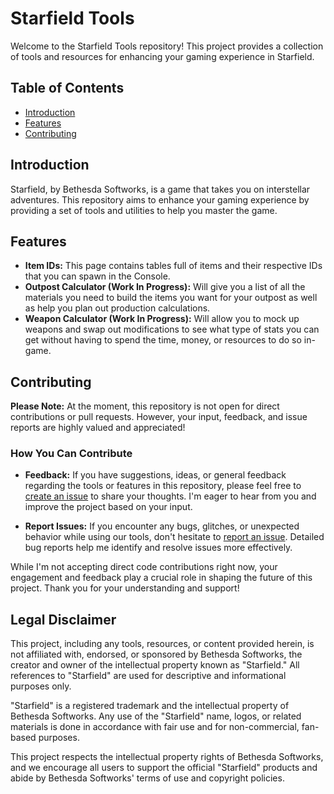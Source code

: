 # Starfield Tools

Welcome to the Starfield Tools repository! This project provides a collection of tools and resources for enhancing your gaming experience in Starfield.

## Table of Contents

- [Introduction](#introduction)
- [Features](#features)
- [Contributing](#contributing)

## Introduction

Starfield, by Bethesda Softworks, is a game that takes you on interstellar adventures. This repository aims to enhance your gaming experience by providing a set of tools and utilities to help you master the game.

## Features

- **Item IDs:** This page contains tables full of items and their respective IDs that you can spawn in the Console.
- **Outpost Calculator (Work In Progress):** Will give you a list of all the materials you need to build the items you want for your outpost as well as help you plan out production calculations.
- **Weapon Calculator (Work In Progress):** Will allow you to mock up weapons and swap out modifications to see what type of stats you can get without having to spend the time, money, or resources to do so in-game.

## Contributing

**Please Note:** At the moment, this repository is not open for direct contributions or pull requests. However, your input, feedback, and issue reports are highly valued and appreciated!

### How You Can Contribute

- **Feedback:** If you have suggestions, ideas, or general feedback regarding the tools or features in this repository, please feel free to [create an issue](https://github.com/ShawnPotter/starfield-tool/issues) to share your thoughts. I'm eager to hear from you and improve the project based on your input.

- **Report Issues:** If you encounter any bugs, glitches, or unexpected behavior while using our tools, don't hesitate to [report an issue](https://github.com/ShawnPotter/starfield-tool/issues). Detailed bug reports help me identify and resolve issues more effectively.

While I'm not accepting direct code contributions right now, your engagement and feedback play a crucial role in shaping the future of this project. Thank you for your understanding and support!

## Legal Disclaimer

This project, including any tools, resources, or content provided herein, is not affiliated with, endorsed, or sponsored by Bethesda Softworks, the creator and owner of the intellectual property known as "Starfield." All references to "Starfield" are used for descriptive and informational purposes only.

"Starfield" is a registered trademark and the intellectual property of Bethesda Softworks. Any use of the "Starfield" name, logos, or related materials is done in accordance with fair use and for non-commercial, fan-based purposes.

This project respects the intellectual property rights of Bethesda Softworks, and we encourage all users to support the official "Starfield" products and abide by Bethesda Softworks' terms of use and copyright policies.
